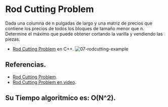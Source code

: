 # Rod Cutting Problem
Dada una columna de n pulgadas de largo y una matriz de precios que contiene los precios de 
todos los bloques de tamaño menor que n. Determine el máximo que puede obtener cortando la varilla y vendiendo las piezas.

* [Rod Cutting Problem](https://github.com/Lutyvr02/Algoritmica/blob/main/Contenidos/Problemas/Rodcutting%20problem/Rodcutt.cpp) en C++.
![07-rodcutting-example](https://user-images.githubusercontent.com/101956531/199816940-315d3491-d76c-4d11-8cf7-6d1e8fac604b.jpg)

## Referencias. 
* [Rod Cutting Problem](https://www.geeksforgeeks.org/cutting-a-rod-dp-13/).
* [Rod Cutting Problem en video](https://www.youtube.com/watch?v=HFPH4XGbp44).

## Su Tiempo algoritmico es: O(N^2).
